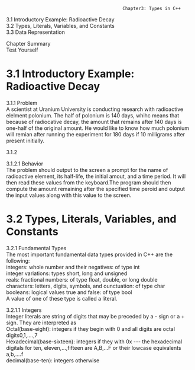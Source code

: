                                                 Chapter3: Types in C++
3.1 Introductory Example: Radioactive Decay </br>
3.2 Types, Literals, Variables, and Constants</br>
3.3 Data Representation</br>

Chapter Summary</br>
Test Yourself

# 3.1 Introductory Example: Radioactive Decay</br>
3.1.1  Problem</br>
A scientist at Uranium University is conducting research with radioactive elelment polonium. The half of polonium is 140 days, whihc means
that because of radiocative decay, the amount that remains after 140 days is one-half of the original amount. He would like to know how much polonium will remian after running the experiment for 180 days if 10 milligrams after present initially.</br>

3.1.2</br>

3.1.2.1 Behavior</br>
The problem should output to the screen a prompt for the name of radioactive element, its half-life, the initial amout, and a time period.
It will then read these values from the keyboard.The program should then compute the amount remaining after the specified time peroid and output the input values along with this value to the screen.</br>

# 3.2 Types, Literals, Variables, and Constants</br>
3.2.1 Fundamental Types</br>
The most important fundamental data types provided in C++ are the following:</br>
integers: whole number and their negatives: of type int</br>
integer variations: types short, long and unsigned</br>
reals: fractional numbers: of type float, double, or long double</br>
characters: letters, digits, symbols, and ounctuation: of type char</br>
booleans: logical values true and false: of type bool</br>
A value of one of these type is called a literal.</br>

3.2.1.1 Integers</br>
Integer literals are string of digits that may be preceded by a - sign or a + sign. They are interpreted as</br>
Octal(base-eight): 
            integers if they begin with 0 and all digits are octal digits0,1,....,7<br>
Hexadecimal(base-sixteen): 
            integers if they with 0x --- the hexadecimal digitals for ten, eleven,...,fifteen are A,B,...F or their lowcase equivalents a,b,....f<br>
decimal(base-ten):
            integers otherwise








